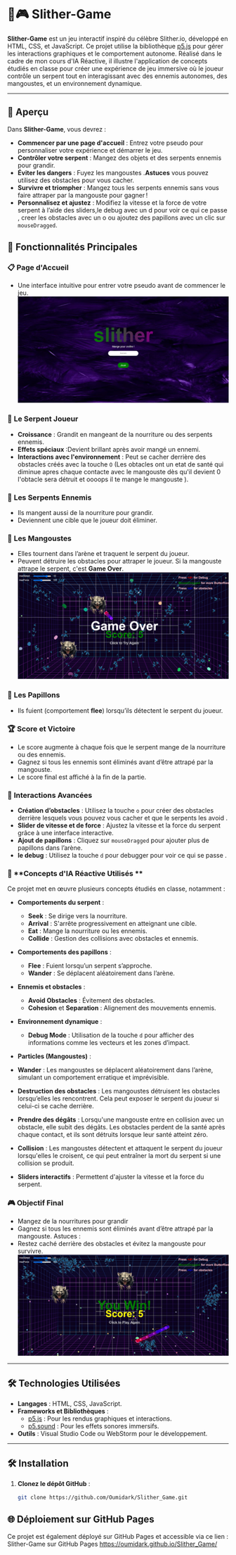 # 🐍🎮 Slither-Game  

**Slither-Game** est un jeu interactif inspiré du célèbre Slither.io, développé en HTML, CSS, et JavaScript. Ce projet utilise la bibliothèque [p5.js](https://p5js.org/) pour gérer les interactions graphiques et le comportement autonome. Réalisé dans le cadre de mon cours d'IA Réactive, il illustre l'application de concepts étudiés en classe pour créer une expérience de jeu immersive où le joueur contrôle un serpent tout en interagissant avec des ennemis autonomes, des mangoustes, et un environnement dynamique.  

---

## 🌟 Aperçu  

Dans **Slither-Game**, vous devrez :
- **Commencer par une page d'accueil** : Entrez votre pseudo pour personnaliser votre expérience et démarrer le jeu.    
- **Contrôler votre serpent** : Mangez des objets et des serpents ennemis pour grandir.  
- **Éviter les dangers** : Fuyez les mangoustes .**Astuces** vous pouvez utilisez des obstacles pour vous cacher.  
- **Survivre et triompher** : Mangez tous les serpents ennemis sans vous faire attraper par la mangouste pour gagner !  
- **Personnalisez et ajustez** : Modifiez la vitesse et la force de votre serpent à l’aide des sliders,le debug avec un d pour voir ce qui ce passe , creer les obstacles avec un o ou ajoutez des papillons avec un clic sur `mouseDragged`.  

## 🚀 Fonctionnalités Principales  
### 📋 **Page d'Accueil**  
- Une interface intuitive pour entrer votre pseudo avant de commencer le jeu. 
![alt text](image.png)

### 🐍 **Le Serpent Joueur**  
- **Croissance** : Grandit en mangeant de la nourriture ou des serpents ennemis.  
- **Effets spéciaux** :Devient brillant après avoir mangé un ennemi.  
- **Interactions avec l'environnement** : Peut se cacher derrière des obstacles créés avec la touche `O` (Les obtacles ont un etat de santé qui diminue apres chaque contacte avec le mangouste dès qu'il devient 0 l'obtacle sera détruit et oooops il te mange le mangouste ).  

### 🐍 **Les Serpents Ennemis**  
- Ils mangent aussi de la nourriture pour grandir.  
- Deviennent une cible que le joueur doit éliminer.  

### 🦴 **Les Mangoustes**  
- Elles tournent dans l’arène et traquent le serpent du joueur.  
- Peuvent détruire les obstacles pour attraper le joueur. 
 Si la mangouste attrape le serpent, c'est **Game Over**. 
![alt text](image-1.png)

### 🦋 **Les Papillons**
- Ils fuient (comportement **flee**) lorsqu’ils détectent le serpent du joueur. 
### 🏆 **Score et Victoire**  
- Le score augmente à chaque fois que le serpent mange de la nourriture ou des ennemis.  
- Gagnez si tous les ennemis sont éliminés avant d’être attrapé par la mangouste.  
- Le score final est affiché à la fin de la partie.  

### 🌟 **Interactions Avancées**  
- **Création d’obstacles** : Utilisez la touche `o` pour créer des obstacles derrière lesquels vous pouvez vous cacher et que le serpents les avoid .  
- **Slider de vitesse et de force** : Ajustez la vitesse et la force du serpent grâce à une interface interactive.  
- **Ajout de papillons** : Cliquez sur `mouseDragged` pour ajouter plus de papillons dans l’arène.  
- **le debug** : Utilisez la touche `d` pour debugger pour voir ce qui se passe .  

### 🚀 **Concepts d'IA Réactive Utilisés **
Ce projet met en œuvre plusieurs concepts étudiés en classe, notamment :  
- **Comportements du serpent** :  
  - **Seek** : Se dirige vers la nourriture.  
  - **Arrival** : S'arrête progressivement en atteignant une cible.  
  - **Eat** : Mange la nourriture ou les ennemis.  
  - **Collide** : Gestion des collisions avec obstacles et ennemis.  

- **Comportements des papillons** :  
  - **Flee** : Fuient lorsqu’un serpent s’approche.  
  - **Wander** : Se déplacent aléatoirement dans l’arène.  

- **Ennemis et obstacles** :  
  - **Avoid Obstacles** : Évitement des obstacles.  
  - **Cohesion** et **Separation** : Alignement des mouvements ennemis.  

- **Environnement dynamique** :  
  - **Debug Mode** : Utilisation de la touche `d` pour afficher des informations comme les vecteurs et les zones d’impact.  

- **Particles (Mangoustes)** :
- **Wander** : Les mangoustes se déplacent aléatoirement dans l’arène, simulant un comportement erratique et imprévisible.   
- **Destruction des obstacles** : Les mangoustes détruisent les obstacles lorsqu’elles les rencontrent. Cela peut exposer le serpent du joueur si celui-ci se cache derrière.  
- **Prendre des dégâts** : Lorsqu'une mangouste entre en collision avec un obstacle, elle subit des dégâts. Les obstacles perdent de la santé après chaque contact, et ils sont détruits lorsque leur santé atteint zéro.  
- **Collision** : Les mangoustes détectent et attaquent le serpent du joueur lorsqu'elles le croisent, ce qui peut entraîner la mort du serpent si une collision se produit. 

- **Sliders interactifs** : Permettent d'ajuster la vitesse et la force du serpent.  

### 🎮 **Objectif Final**  
- Mangez de la nourritures pour grandir 
- Gagnez si tous les ennemis sont éliminés avant d’être attrapé par la mangouste.
  Astuces :
- Restez caché derrière des obstacles et évitez la mangouste pour survivre.  
![alt text](Victoire.jpg)

---

## 🛠️ Technologies Utilisées  

- **Langages** : HTML, CSS, JavaScript.  
- **Frameworks et Bibliothèques** :  
  - [p5.js](https://p5js.org/) : Pour les rendus graphiques et interactions.  
  - [p5.sound](https://p5js.org/reference/#/libraries/p5.sound) : Pour les effets sonores immersifs.  
- **Outils** : Visual Studio Code ou WebStorm pour le développement.  

---

## 🛠️ Installation  

1. **Clonez le dépôt GitHub** :  
   ```bash
   git clone https://github.com/Oumidark/Slither_Game.git
   

##  🌐 Déploiement sur GitHub Pages
Ce projet est également déployé sur GitHub Pages et accessible via ce lien :
Slither-Game sur GitHub Pages
https://oumidark.github.io/Slither_Game/